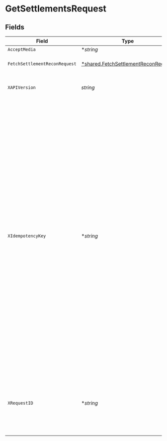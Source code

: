 # GetSettlementsRequest


## Fields

| Field                                                                                                                                                                                                                                                                                                                                                                                                                                                                                                                                                                    | Type                                                                                                                                                                                                                                                                                                                                                                                                                                                                                                                                                                     | Required                                                                                                                                                                                                                                                                                                                                                                                                                                                                                                                                                                 | Description                                                                                                                                                                                                                                                                                                                                                                                                                                                                                                                                                              |
| ------------------------------------------------------------------------------------------------------------------------------------------------------------------------------------------------------------------------------------------------------------------------------------------------------------------------------------------------------------------------------------------------------------------------------------------------------------------------------------------------------------------------------------------------------------------------ | ------------------------------------------------------------------------------------------------------------------------------------------------------------------------------------------------------------------------------------------------------------------------------------------------------------------------------------------------------------------------------------------------------------------------------------------------------------------------------------------------------------------------------------------------------------------------ | ------------------------------------------------------------------------------------------------------------------------------------------------------------------------------------------------------------------------------------------------------------------------------------------------------------------------------------------------------------------------------------------------------------------------------------------------------------------------------------------------------------------------------------------------------------------------ | ------------------------------------------------------------------------------------------------------------------------------------------------------------------------------------------------------------------------------------------------------------------------------------------------------------------------------------------------------------------------------------------------------------------------------------------------------------------------------------------------------------------------------------------------------------------------ |
| `AcceptMedia`                                                                                                                                                                                                                                                                                                                                                                                                                                                                                                                                                            | **string*                                                                                                                                                                                                                                                                                                                                                                                                                                                                                                                                                                | :heavy_minus_sign:                                                                                                                                                                                                                                                                                                                                                                                                                                                                                                                                                       | application/json                                                                                                                                                                                                                                                                                                                                                                                                                                                                                                                                                         |
| `FetchSettlementReconRequest`                                                                                                                                                                                                                                                                                                                                                                                                                                                                                                                                            | [*shared.FetchSettlementReconRequest](../../../pkg/models/shared/fetchsettlementreconrequest.md)                                                                                                                                                                                                                                                                                                                                                                                                                                                                         | :heavy_minus_sign:                                                                                                                                                                                                                                                                                                                                                                                                                                                                                                                                                       | Request body to fetch settlements                                                                                                                                                                                                                                                                                                                                                                                                                                                                                                                                        |
| `XAPIVersion`                                                                                                                                                                                                                                                                                                                                                                                                                                                                                                                                                            | *string*                                                                                                                                                                                                                                                                                                                                                                                                                                                                                                                                                                 | :heavy_check_mark:                                                                                                                                                                                                                                                                                                                                                                                                                                                                                                                                                       | API version to be used. Format is in YYYY-MM-DD                                                                                                                                                                                                                                                                                                                                                                                                                                                                                                                          |
| `XIdempotencyKey`                                                                                                                                                                                                                                                                                                                                                                                                                                                                                                                                                        | **string*                                                                                                                                                                                                                                                                                                                                                                                                                                                                                                                                                                | :heavy_minus_sign:                                                                                                                                                                                                                                                                                                                                                                                                                                                                                                                                                       | Idempotency works by saving the resulting status code and body of the first request made for any given idempotency key, regardless of whether it succeeded or failed. Subsequent requests with the same key return the same result, including 500 errors.<br/><br/>Currently supported on all POST calls that uses x-client-id & x-client-secret. To use enable, pass x-idempotency-key in the request header. The value of this header must be unique to each operation you are trying to do. One example can be to use the same order_id that you pass while creating orders <br/> |
| `XRequestID`                                                                                                                                                                                                                                                                                                                                                                                                                                                                                                                                                             | **string*                                                                                                                                                                                                                                                                                                                                                                                                                                                                                                                                                                | :heavy_minus_sign:                                                                                                                                                                                                                                                                                                                                                                                                                                                                                                                                                       | Request id for the API call. Can be used to resolve tech issues. Communicate this in your tech related queries to cashfree                                                                                                                                                                                                                                                                                                                                                                                                                                               |